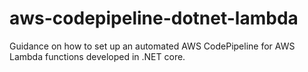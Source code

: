 # aws-codepipeline-dotnet-lambda
Guidance on how to set up an automated AWS CodePipeline for AWS Lambda functions developed in .NET core. 
